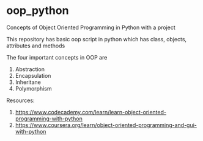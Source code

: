 # oop_python
Concepts of Object Oriented Programming in Python with a project  

This repository has basic oop script in python which has class, objects, attributes and methods

The four important concepts in OOP are
1. Abstraction
2. Encapsulation
3. Inheritane
4. Polymorphism

Resources:
1. https://www.codecademy.com/learn/learn-object-oriented-programming-with-python
2. https://www.coursera.org/learn/object-oriented-programming-and-gui-with-python
